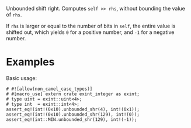 Unbounded shift right. Computes `self >> rhs`, without bounding the value of `rhs`.

If `rhs` is larger or equal to the number of bits in `self`,
the entire value is shifted out, which yields `0` for a positive number,
and `-1` for a negative number.

# Examples

Basic usage:

```
# #![allow(non_camel_case_types)]
# #[macro_use] extern crate exint_integer as exint;
# type uint = exint::uint<4>;
# type int  = exint::int<4>;
assert_eq!(int!(0x10).unbounded_shr(4), int!(0x1));
assert_eq!(int!(0x10).unbounded_shr(129), int!(0));
assert_eq!(int::MIN.unbounded_shr(129), int!(-1));
```
